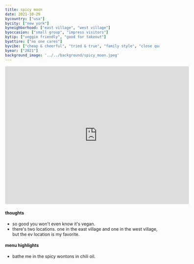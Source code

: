 ```yaml
---
title: spicy moon
date: 2021-10-29
bycountry: ["usa"]
bycity: ["new york"]
byneighborhood: ["east village", "west village"]
byoccasion: ["small group", "impress visitors"]
bytip: ["veggie friendly", "good for takeout"]
byattire: ["no one cares"]
byvibe: ["cheap & cheerful", "tried & true", "family style", "close quarters"]
byear: ["2021"]
background_image: '../../background/spicy_moon.jpeg'
---
```


<iframe src="https://www.google.com/maps/embed?pb=!1m18!1m12!1m3!1d3023.6057768351993!2d-73.98982482343521!3d40.72669413671512!2m3!1f0!2f0!3f0!3m2!1i1024!2i768!4f13.1!3m3!1m2!1s0x89c2595d7bcf1def%3a0xab76bdf6eade972e!2sspicy%20moon!5e0!3m2!1sen!2sus!4v1696269864283!5m2!1sen!2sus" width="600" height="450" style="border:0;" allowfullscreen="" loading="lazy" referrerpolicy="no-referrer-when-downgrade"></iframe>

#### thoughts
* so good you won't even know it's vegan.
* there's two locations. one in the east village and one in the west village, but the ev location is my favorite.

#### menu highlights
* bathe me in the spicy wontons in chili oil.